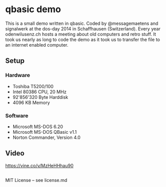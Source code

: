 # qbasic demo
This is a small demo written in qbasic. Coded by @messagemaetens and signalwerk at the dos-day 2014 in Schaffhausen (Switzerland). Every year odenwilusenz.ch hosts a meeting about old computers and retro stuff.
It took us nearly as long to code the demo as it took us to transfer the file to an internet enabled computer.

## Setup
### Hardware
* Toshiba T5200/100
* Intel 80386 CPU, 20 MHz
* 92'856'320 Byte Harddisk
* 4096 KB Memory

### Software
* Microsoft MS-DOS 6.20
* Microsoft MS-DOS QBasic v1.1
* Norton Commander, Version 4.0

## Video
https://vine.co/v/MzHeHHhau90

##
MIT License – see license.md